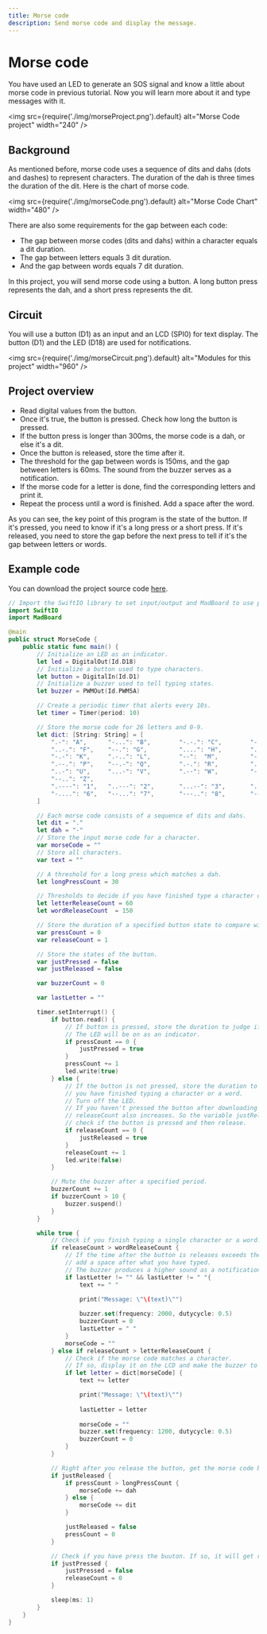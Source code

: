 ```yaml
---
title: Morse code
description: Send morse code and display the message.
---
```


# Morse code

You have used an LED to generate an SOS signal and know a little about morse code in previous tutorial. Now you will learn more about it and type messages with it.

<img
  src={require('./img/morseProject.png').default}
  alt="Morse Code project" width="240"
/>

## Background

As mentioned before, morse code uses a sequence of dits and dahs (dots and dashes) to represent characters. The duration of the dah is three times the duration of the dit. Here is the chart of morse code. 

<img
  src={require('./img/morseCode.png').default}
  alt="Morse Code Chart" width="480"
/>

There are also some requirements for the gap between each code: 
* The gap between morse codes (dits and dahs) within a character equals a dit duration. 
* The gap between letters equals 3 dit duration. 
* And the gap between words equals 7 dit duration. 

In this project, you will send morse code using a button. A long button press represents the dah, and a short press represents the dit.

## Circuit

You will use a button (D1) as an input and an LCD (SPI0) for text display. The button (D1) and the LED (D18) are used for notifications.

<img
  src={require('./img/morseCircuit.png').default}
  alt="Modules for this project" width="960"
/>

## Project overview

* Read digital values from the button.
* Once it's true, the button is pressed. Check how long the button is pressed. 
* If the button press is longer than 300ms, the morse code is a dah, or else it's a dit.
* Once the button is released, store the time after it.
* The threshold for the gap between words is 150ms, and the gap between letters is 60ms. The sound from the buzzer serves as a notification.
* If the morse code for a letter is done, find the corresponding letters and print it.
* Repeat the process until a word is finished. Add a space after the word.

As you can see, the key point of this program is the state of the button. If it's pressed, you need to know if it's a long press or a short press. If it's released, you need to store the gap before the next press to tell if it's the gap between letters or words.


## Example code

You can download the project source code [here](https://github.com/madmachineio/MadExamples/tree/main/Examples/SwiftIOPlayground/13MoreProjects/MorseCode).

```swift title="MorseCode.swift" showLineNumbers
// Import the SwiftIO library to set input/output and MadBoard to use pin id.
import SwiftIO
import MadBoard

@main
public struct MorseCode {
    public static func main() {
        // Initialize an LED as an indicator.
        let led = DigitalOut(Id.D18)
        // Initialize a button used to type characters.
        let button = DigitalIn(Id.D1)
        // Initialize a buzzer used to tell typing states.
        let buzzer = PWMOut(Id.PWM5A)

        // Create a periodic timer that alerts every 10s.
        let timer = Timer(period: 10)

        // Store the morse code for 26 letters and 0-9.
        let dict: [String: String] = [
            ".-": "A",      "-...": "B",        "-.-.": "C",        "-..": "D",         ".": "E",
            "..-.": "F",    "--.": "G",         "....": "H",        "..": "I",          ".---": "J",
            "-.-": "K",     ".-..": "L",        "--":  "M",         "-.": "N",          "---": "O",
            ".--.": "P",    "--.-": "Q",        ".-.": "R",         "...":  "S",        "-": "T",
            "..-": "U",     "...-": "V",        ".--": "W",         "-..-": "X",        "-.--": "Y",
            "--..": "Z",
            ".----": "1",   "..---": "2",       "...--": "3",       "....-": "4",       ".....": "5",
            "-....": "6",   "--...": "7",       "---..": "8",       "----.": "9",       "-----": "0"
        ]

        // Each morse code consists of a sequence of dits and dahs.
        let dit = "."
        let dah = "-"
        // Store the input morse code for a character.
        var morseCode = ""
        // Store all characters.
        var text = ""

        // A threshold for a long press which matches a dah.
        let longPressCount = 30

        // Thresholds to decide if you have finished type a character or a word.
        let letterReleaseCount = 60
        let wordReleaseCount  = 150

        // Store the duration of a specified button state to compare with the thresholds above.
        var pressCount = 0
        var releaseCount = 1

        // Store the states of the button.
        var justPressed = false
        var justReleased = false

        var buzzerCount = 0

        var lastLetter = ""

        timer.setInterrupt() {
            if button.read() {
                // If button is pressed, store the duration to judge if it's long press or short press.
                // The LED will be on as an indicator.
                if pressCount == 0 {
                    justPressed = true
                }
                pressCount += 1
                led.write(true)
            } else {
                // If the button is not pressed, store the duration to judge if 
                // you have finished typing a character or a word.
                // Turn off the LED.
                // If you haven't pressed the button after downloading your project, 
                // releaseCount also increases. So the variable justReleased is used to 
                // check if the button is pressed and then release.
                if releaseCount == 0 {
                    justReleased = true
                }
                releaseCount += 1
                led.write(false)
            }

            // Mute the buzzer after a specified period.
            buzzerCount += 1
            if buzzerCount > 10 {
                buzzer.suspend()
            }
        }

        while true {
            // Check if you finish typing a single character or a word.
            if releaseCount > wordReleaseCount {
                // If the time after the button is releases exceeds the threshold, 
                // add a space after what you have typed.
                // The buzzer produces a higher sound as a notification.
                if lastLetter != "" && lastLetter != " "{
                    text += " "

                    print("Message: \"\(text)\"")
                    
                    buzzer.set(frequency: 2000, dutycycle: 0.5)
                    buzzerCount = 0
                    lastLetter = " "
                }
                morseCode = ""
            } else if releaseCount > letterReleaseCount {
                // Check if the morse code matches a character.
                // If so, display it on the LCD and make the buzzer to produce a sound.
                if let letter = dict[morseCode] {
                    text += letter

                    print("Message: \"\(text)\"")
                    
                    lastLetter = letter
                    
                    morseCode = ""
                    buzzer.set(frequency: 1200, dutycycle: 0.5)
                    buzzerCount = 0
                }
            }

            // Right after you release the button, get the morse code based on the time that the button is pressed and store it.
            if justReleased {
                if pressCount > longPressCount {
                    morseCode += dah
                } else {
                    morseCode += dit
                }

                justReleased = false
                pressCount = 0
            }

            // Check if you have press the buuton. If so, it will get ready to store the duration after the button is release.
            if justPressed {
                justPressed = false
                releaseCount = 0
            }

            sleep(ms: 1)
        }
    }
}
```


